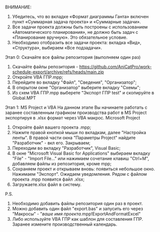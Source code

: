 ВНИМАНИЕ:
1.	Убедитесь, что во вкладке «Формат диаграммы Ганта» включен пункт «Суммарная задача проекта» и «Суммарные задачи».
2.	Все задачи проекта должны быть построены с использованием «Автоматического планирования», не должно быть задач с «Планирование вручную». Это обязательное условие.
3.	Необходимо отобразить все задачи проекта: вкладка «Вид», «Структура», выбираем «Все подзадачи».

Этап 0: Скачайте все файлы репозитория (выполняем один раз)
1. Скачайте файлы репозитория - https://github.com/AniCatPro/work-schedule-export/archive/refs/heads/main.zip
2. Откройте VBA ГПР.mpp;
3. Перейдите во вкладку "Файл", "Сведения", "Организатор";
4. В открытом окне "Организатор" выберите вкладку "Схемы";
5. Из схем VBA ГПР.mpp выберете "Экспорт ГПР test" и скопируйте в Global.MPT

Этап 1: MS Project и VBA
На данном этапе Вы начинаете работать с заранее составленным графиком производства работ в MS Project экспортируя в .xlsx формат через VBA макрос.
Microsoft Project
1.	Откройте файл вашего проекта .mpp;
2.	Нажмте правой кнопкой мыши по вкладкам, далее "Настройка ленты". В правой части окна "Параметры Project" найдите "Разработчик" - вкл его. Закрываем;
3.	Переходим во вкладку "Разработчик", Visual Basiс;
4.	В окне "Microsoft Visual Basic for Applications" выбираем вкладку "File" - "Import File..." или нажимаем сочетание клавиш "Ctrl+M", добавляем файлы из репозитория, кроме mpp;
5.	Сохраняем проект и открываем вновь: появиться небольшое окно. Нажимаем "Экспорт". Ожидаем уведомления. Рядом с файлом проекта .mpp появится файл .xlsx;
6.	Загружаете.xlsx файл в систему.

P.S. 
1. Необходимо добавить файлы репозитория один раз в проект.
2. Можно добавить один файл "export.bas" и запусить его через "Макросы" - "*ваше имя проекта*.mpp!ExportAndFormatExcel"
3. Либо используйте VBA ГПР как шаблон для составления ГПР. Заранее измените производственный календарь.
